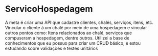 # ServicoHospedagem

A meta é criar uma API que cadastre clientes, chalés, serviços, itens, etc. Vincular o cliente à um chalé por meio de uma hospedagem e vincular outros pontos como:
Itens relacionados ao chalé, serviços que compuseram a hospedagem, dentre outros.
Utilizei a base de conhecimentos que eu possuo para criar um CRUD básico, e estou estudando sobre validações e testes unitários
